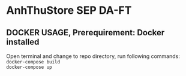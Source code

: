 # AnhThuStore SEP DA-FT
## DOCKER USAGE, Prerequirement: Docker installed
Open terminal and change to repo directory, run following commands:  
``docker-compose build``  
``docker-compose up``
